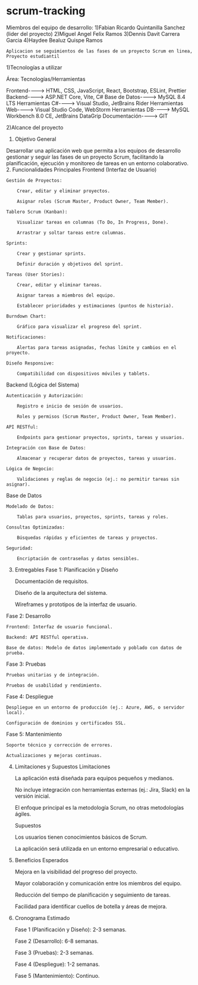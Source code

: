 # scrum-tracking

Miembros del equipo de desarrollo:
1)Fabian Ricardo Quintanilla Sanchez (lider del proyecto)
2)Miguel Angel Felix Ramos
3)Dennis Davit Carrera Garcia
4)Haydee Bealuz Quispe Ramos


    Aplicacion se seguimientos de las fases de un proyecto Scrum en linea, Proyecto estudiantil
 
1)Tecnologías a utilizar

Área: Tecnologías/Herramientas

Frontend---->  HTML, CSS, JavaScript, React, Bootstrap, ESLint, Prettier
Backend---->  ASP.NET Core, Vite, C#
Base de Datos---->  MySQL 8.4 LTS
Herramientas C#---->  Visual Studio, JetBrains Rider
Herramientas Web---->  Visual Studio Code, WebStorm
Herramientas DB---->  MySQL Workbench 8.0 CE, JetBrains DataGrip
Documentación---->  GIT




2)Alcance del proyecto

1. Objetivo General

Desarrollar una aplicación web que permita a los equipos de desarrollo gestionar y seguir las fases de un proyecto Scrum, facilitando la planificación, ejecución y monitoreo de tareas en un entorno colaborativo.
2. Funcionalidades Principales
Frontend (Interfaz de Usuario)

    Gestión de Proyectos:

        Crear, editar y eliminar proyectos.

        Asignar roles (Scrum Master, Product Owner, Team Member).

    Tablero Scrum (Kanban):

        Visualizar tareas en columnas (To Do, In Progress, Done).

        Arrastrar y soltar tareas entre columnas.

    Sprints:

        Crear y gestionar sprints.

        Definir duración y objetivos del sprint.

    Tareas (User Stories):

        Crear, editar y eliminar tareas.

        Asignar tareas a miembros del equipo.

        Establecer prioridades y estimaciones (puntos de historia).

    Burndown Chart:

        Gráfico para visualizar el progreso del sprint.

    Notificaciones:

        Alertas para tareas asignadas, fechas límite y cambios en el proyecto.

    Diseño Responsive:

        Compatibilidad con dispositivos móviles y tablets.

Backend (Lógica del Sistema)

    Autenticación y Autorización:

        Registro e inicio de sesión de usuarios.

        Roles y permisos (Scrum Master, Product Owner, Team Member).

    API RESTful:

        Endpoints para gestionar proyectos, sprints, tareas y usuarios.

    Integración con Base de Datos:

        Almacenar y recuperar datos de proyectos, tareas y usuarios.

    Lógica de Negocio:

        Validaciones y reglas de negocio (ej.: no permitir tareas sin asignar).

Base de Datos

    Modelado de Datos:

        Tablas para usuarios, proyectos, sprints, tareas y roles.

    Consultas Optimizadas:

        Búsquedas rápidas y eficientes de tareas y proyectos.

    Seguridad:

        Encriptación de contraseñas y datos sensibles.

3. Entregables
Fase 1: Planificación y Diseño

    Documentación de requisitos.

    Diseño de la arquitectura del sistema.

    Wireframes y prototipos de la interfaz de usuario.

Fase 2: Desarrollo

    Frontend: Interfaz de usuario funcional.

    Backend: API RESTful operativa.

    Base de datos: Modelo de datos implementado y poblado con datos de prueba.

Fase 3: Pruebas

    Pruebas unitarias y de integración.

    Pruebas de usabilidad y rendimiento.

Fase 4: Despliegue

    Despliegue en un entorno de producción (ej.: Azure, AWS, o servidor local).

    Configuración de dominios y certificados SSL.

Fase 5: Mantenimiento

    Soporte técnico y corrección de errores.

    Actualizaciones y mejoras continuas.

4. Limitaciones y Supuestos
Limitaciones

    La aplicación está diseñada para equipos pequeños y medianos.

    No incluye integración con herramientas externas (ej.: Jira, Slack) en la versión inicial.

    El enfoque principal es la metodología Scrum, no otras metodologías ágiles.

    Supuestos

    Los usuarios tienen conocimientos básicos de Scrum.

    La aplicación será utilizada en un entorno empresarial o educativo.

5. Beneficios Esperados

    Mejora en la visibilidad del progreso del proyecto.

    Mayor colaboración y comunicación entre los miembros del equipo.

    Reducción del tiempo de planificación y seguimiento de tareas.

    Facilidad para identificar cuellos de botella y áreas de mejora.
    
6. Cronograma Estimado

    Fase 1 (Planificación y Diseño): 2-3 semanas.

    Fase 2 (Desarrollo): 6-8 semanas.

    Fase 3 (Pruebas): 2-3 semanas.

    Fase 4 (Despliegue): 1-2 semanas.

    Fase 5 (Mantenimiento): Continuo.
    
        

